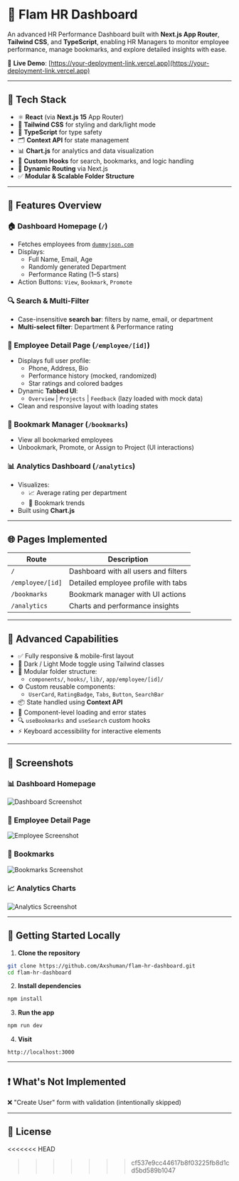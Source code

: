 # 💼 Flam HR Dashboard

An advanced HR Performance Dashboard built with **Next.js App Router**, **Tailwind CSS**, and **TypeScript**, enabling HR Managers to monitor employee performance, manage bookmarks, and explore detailed insights with ease.

🔗 **Live Demo**: [https://your-deployment-link.vercel.app](https://your-deployment-link.vercel.app)

---

## 🚀 Tech Stack

- ⚛️ **React** (via **Next.js 15** App Router)
- 🎨 **Tailwind CSS** for styling and dark/light mode
- 📜 **TypeScript** for type safety
- 🗂 **Context API** for state management
- 📊 **Chart.js** for analytics and data visualization
- 🧠 **Custom Hooks** for search, bookmarks, and logic handling
- 🔄 **Dynamic Routing** via Next.js
- ✅ **Modular & Scalable Folder Structure**

---

## 🧩 Features Overview

### 🏠 Dashboard Homepage (`/`)
- Fetches employees from [`dummyjson.com`](https://dummyjson.com/users?limit=20)
- Displays:
  - Full Name, Email, Age
  - Randomly generated Department
  - Performance Rating (1–5 stars)
- Action Buttons: `View`, `Bookmark`, `Promote`

### 🔍 Search & Multi-Filter
- Case-insensitive **search bar**: filters by name, email, or department
- **Multi-select filter**: Department & Performance rating

### 👤 Employee Detail Page (`/employee/[id]`)
- Displays full user profile:
  - Phone, Address, Bio
  - Performance history (mocked, randomized)
  - Star ratings and colored badges
- Dynamic **Tabbed UI**:
  - `Overview` | `Projects` | `Feedback` (lazy loaded with mock data)
- Clean and responsive layout with loading states

### 📌 Bookmark Manager (`/bookmarks`)
- View all bookmarked employees
- Unbookmark, Promote, or Assign to Project (UI interactions)

### 📊 Analytics Dashboard (`/analytics`)
- Visualizes:
  - 📈 Average rating per department
  - 🔖 Bookmark trends
- Built using **Chart.js**

---

## 🌐 Pages Implemented

| Route            | Description                              |
|------------------|------------------------------------------|
| `/`              | Dashboard with all users and filters     |
| `/employee/[id]` | Detailed employee profile with tabs      |
| `/bookmarks`     | Bookmark manager with UI actions         |
| `/analytics`     | Charts and performance insights          |

---

## 🧠 Advanced Capabilities

- ✅ Fully responsive & mobile-first layout
- 🌙 Dark / Light Mode toggle using Tailwind classes
- 🧩 Modular folder structure:
  - `components/`, `hooks/`, `lib/`, `app/employee/[id]/`
- ⚙️ Custom reusable components:
  - `UserCard`, `RatingBadge`, `Tabs`, `Button`, `SearchBar`
- 📦 State handled using **Context API**
- 🔁 Component-level loading and error states
- 🔍 `useBookmarks` and `useSearch` custom hooks
- ⚡ Keyboard accessibility for interactive elements

---

## 📸 Screenshots

### 📊 Dashboard Homepage  
![Dashboard Screenshot](public/screenshots/dashboard.png)

### 👤 Employee Detail Page  
![Employee Screenshot](public/screenshots/employee-detail.png)

### 📌 Bookmarks  
![Bookmarks Screenshot](public/screenshots/bookmarks.png)

### 📈 Analytics Charts  
![Analytics Screenshot](public/screenshots/analytics.png)

---

## 🧪 Getting Started Locally

1. **Clone the repository**
```bash
git clone https://github.com/Axshuman/flam-hr-dashboard.git
cd flam-hr-dashboard
```

2. **Install dependencies**
```bash
npm install
```

3. **Run the app**
```bash
npm run dev
```

4. **Visit**
```
http://localhost:3000
```

---

## ❗ What's Not Implemented

❌ "Create User" form with validation (intentionally skipped)

---

## 📄 License

<<<<<<< HEAD

>>>>>>> cf537e9cc44617b8f03225fb8d1cd5bd589b1047
